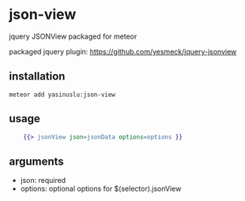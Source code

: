 # json-view

jquery JSONView packaged for meteor

packaged jquery plugin: https://github.com/yesmeck/jquery-jsonview

## installation
```
meteor add yasinuslu:json-view
```

## usage
```handlebars
	{{> jsonView json=jsonData options=options }}
```

## arguments
- json: required
- options: optional options for $(selector).jsonView